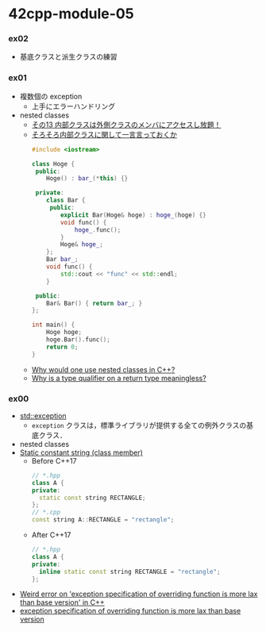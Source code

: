 # 42cpp-module-05

### ex02
- 基底クラスと派生クラスの練習

### ex01
- 複数個の exception
  - 上手にエラーハンドリング
- nested classes
  - [その13 内部クラスは外側クラスのメンバにアクセスし放題！](http://marupeke296.com/CPP_No13_SubClass.html)
  - [そろそろ内部クラスに関して一言言っておくか](http://isoparametric.hatenablog.com/entry/20080117/1200575103)
      ```c++
      #include <iostream>

      class Hoge {
       public:
          Hoge() : bar_(*this) {}

       private:
          class Bar {
           public:
              explicit Bar(Hoge& hoge) : hoge_(hoge) {}
              void func() {
                  hoge_.func();
              }
              Hoge& hoge_;
          };
          Bar bar_;
          void func() {
              std::cout << "func" << std::endl;
          }

       public:
          Bar& Bar() { return bar_; }
      };

      int main() {
          Hoge hoge;
          hoge.Bar().func();
          return 0;
      }
      ```
  - [Why would one use nested classes in C++?](https://stackoverflow.com/questions/4571355/why-would-one-use-nested-classes-in-c)
  - [Why is a type qualifier on a return type meaningless?](https://stackoverflow.com/questions/1607188/why-is-a-type-qualifier-on-a-return-type-meaningless)


### ex00
- [std::exception](https://cpprefjp.github.io/reference/exception/exception.html)
  - `exception` クラスは，標準ライブラリが提供する全ての例外クラスの基底クラス．
- nested classes
- [Static constant string (class member)](https://stackoverflow.com/questions/1563897/static-constant-string-class-member)
  - Before C++17
    ```c++
    // *.hpp
    class A {
    private:
      static const string RECTANGLE;
    };
    // *.cpp
    const string A::RECTANGLE = "rectangle";
    ```
  - After C++17
    ```c++
    // *.hpp
    class A {
    private:
      inline static const string RECTANGLE = "rectangle";
    };
    ```
- [Weird error on 'exception specification of overriding function is more lax than base version' in C++](https://stackoverflow.com/questions/59919357/weird-error-on-exception-specification-of-overriding-function-is-more-lax-than)
- [exception specification of overriding function is more lax than base version](https://stackoverflow.com/questions/53829852/exception-specification-of-overriding-function-is-more-lax-than-base-version/53829972)
